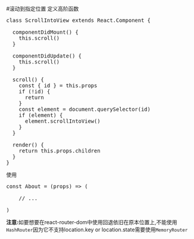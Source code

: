#滚动到指定位置
定义高阶函数
<pre>class ScrollIntoView extends React.Component {

  componentDidMount() {
    this.scroll()
  }

  componentDidUpdate() {
    this.scroll()
  }

  scroll() {
    const { id } = this.props
    if (!id) {
      return
    }
    const element = document.querySelector(id)
    if (element) {
      element.scrollIntoView()
    }
  }

  render() {
    return this.props.children
  }
}</pre>
使用
<pre>const About = (props) => (
  <ScrollIntoView id={props.location.hash}>
    // ...
  </ScrollIntoView>
)</pre>
<strong>注意:</strong>如要想要在react-router-dom中使用回退依旧在原本位置上,不能使用<code>HashRouter</code>因为它不支持location.key or location.state需要使用<code>MemoryRouter</code>